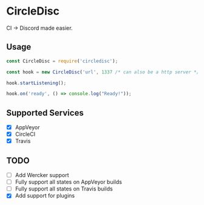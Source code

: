 # CircleDisc

CI -> Discord made easier.


## Usage

```js
const CircleDisc = require('circledisc');

const hook = new CircleDisc('url', 1337 /* can also be a http server */);

hook.startListening();

hook.on('ready', () => console.log("Ready!"));

```

## Supported Services

- [x] AppVeyor
- [x] CircleCI
- [x] Travis

## TODO

- [ ] Add Wercker support
- [ ] Fully support all states on AppVeyor builds
- [ ] Fully support all states on Travis builds
- [x] Add support for plugins
